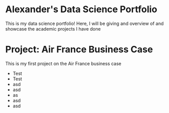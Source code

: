 # Alexander's Data Science Portfolio
This is my data science portfolio! Here, I will be giving and overview of and showcase the academic projects I have done


# Project: Air France Business Case 
This is my first project on the Air France business case
* Test
* Test
* asd
* asd
* as
* asd
* asd





